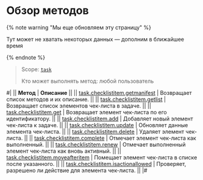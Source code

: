 # Обзор методов

{% note warning "Мы еще обновляем эту страницу" %}

Тут может не хватать некоторых данных — дополним в ближайшее время

{% endnote %}

> Scope: [`task`](../../scopes/permissions.md)
>
> Кто может выполнять метод: любой пользователь

#|
|| **Метод** | **Описание** ||
|| [task.checklistitem.getmanifest](./task-checklist-item-get-manifest.md) | Возвращает список методов и их описание. ||
|| [task.checklistitem.getlist](./task-checklist-item-get-list.md) | Возвращает список элементов чек-листа в задаче. ||
|| [task.checklistitem.get](./task-checklist-item-get.md) | Возвращает элемент чек-листа по его идентификатору. ||
|| [task.checklistitem.add](./task-checklist-item-add.md) | Добавляет новый элемент чек-листа к задаче. ||
|| [task.checklistitem.update](./task-checklist-item-update.md) | Обновляет данные элемента чек-листа. ||
|| [task.checklistitem.delete](./task-checklist-item-delete.md) | Удаляет элемент чек-листа. ||
|| [task.checklistitem.complete](./task-checklist-item-complete.md) | Отмечает элемент чек-листа как выполненный. ||
|| [task.checklistitem.renew](./task-checklist-item-renew.md) | Отмечает выполненный элемент чек-листа как вновь активный. ||
|| [task.checklistitem.moveafteritem](./task-checklist-item-move-after-item.md) | Помещает элемент чек-листа в списке после указанного. ||
|| [task.checklistitem.isactionallowed](./task-checklist-item-is-action-allowed.md) | Проверяет, разрешено ли действие для элемента чек-листа. ||
|#